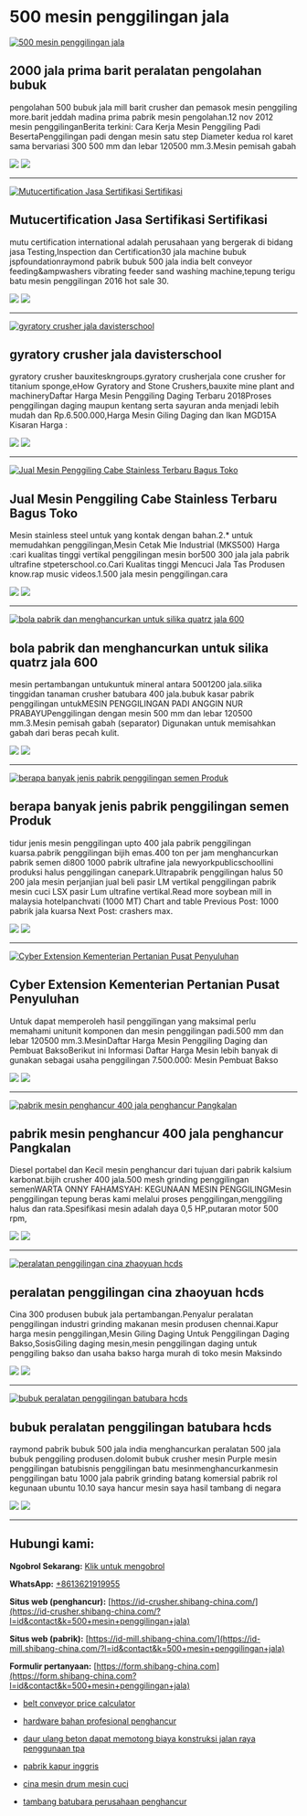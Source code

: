# 500 mesin penggilingan jala

<a href="https://swt.shibang-china.com/?l=id&img&k=500+mesin+penggilingan+jala" target="_blank">![500 mesin penggilingan jala](http://static.shibang-china.com/all-800x300/236.jpg)</a>

## 2000 jala prima barit peralatan pengolahan bubuk
pengolahan 500 bubuk jala mill barit crusher dan pemasok mesin penggiling more.barit jeddah madina prima pabrik mesin pengolahan.12 nov 2012 mesin penggilinganBerita terkini: Cara Kerja Mesin Penggiling Padi BesertaPenggilingan padi dengan mesin satu step Diameter kedua rol karet sama bervariasi 300 500 mm dan lebar 120500 mm.3.Mesin pemisah gabah


<a href="https://whatsapp.shibangsoft.com/WhatsApp.php" target="_blank" title="WhatsApp">![](http://static.shibang-china.com/icon/whatsapp.png)</a> <a href="https://swt.shibang-china.com/?l=id&icon&k=500+mesin+penggilingan+jala" target="_blank">![](http://static.shibang-china.com/icon/chat-id.png)</a>

---

<a href="https://swt.shibang-china.com/?l=id&img&k=500+mesin+penggilingan+jala" target="_blank">![Mutucertification Jasa Sertifikasi Sertifikasi](http://static.shibang-china.com/all-800x300/889.jpg)</a>

## Mutucertification Jasa Sertifikasi Sertifikasi
mutu certification international adalah perusahaan yang bergerak di bidang jasa Testing,Inspection dan Certification30 jala machine bubuk jspfoundationraymond pabrik bubuk 500 jala india belt conveyor feeding&ampwashers vibrating feeder sand washing machine,tepung terigu batu mesin penggilingan 2016 hot sale 30.


<a href="https://whatsapp.shibangsoft.com/WhatsApp.php" target="_blank" title="WhatsApp">![](http://static.shibang-china.com/icon/whatsapp.png)</a> <a href="https://swt.shibang-china.com/?l=id&icon&k=500+mesin+penggilingan+jala" target="_blank">![](http://static.shibang-china.com/icon/chat-id.png)</a>

---

<a href="https://swt.shibang-china.com/?l=id&img&k=500+mesin+penggilingan+jala" target="_blank">![gyratory crusher jala davisterschool](http://static.shibang-china.com/all-800x300/1510.jpg)</a>

## gyratory crusher jala davisterschool
gyratory crusher bauxiteskngroups.gyratory crusherjala cone crusher for titanium sponge,eHow Gyratory and Stone Crushers,bauxite mine plant and machineryDaftar Harga Mesin Penggiling Daging Terbaru 2018Proses penggilingan daging maupun kentang serta sayuran anda menjadi lebih mudah dan Rp.6.500.000,Harga Mesin Giling Daging dan Ikan MGD15A Kisaran Harga :


<a href="https://whatsapp.shibangsoft.com/WhatsApp.php" target="_blank" title="WhatsApp">![](http://static.shibang-china.com/icon/whatsapp.png)</a> <a href="https://swt.shibang-china.com/?l=id&icon&k=500+mesin+penggilingan+jala" target="_blank">![](http://static.shibang-china.com/icon/chat-id.png)</a>

---

<a href="https://swt.shibang-china.com/?l=id&img&k=500+mesin+penggilingan+jala" target="_blank">![Jual Mesin Penggiling Cabe Stainless Terbaru Bagus Toko](http://static.shibang-china.com/all-800x300/602.jpg)</a>

## Jual Mesin Penggiling Cabe Stainless Terbaru Bagus Toko
Mesin stainless steel untuk yang kontak dengan bahan.2.* untuk memudahkan penggilingan,Mesin Cetak Mie Industrial (MKS500) Harga :cari kualitas tinggi vertikal penggilingan mesin bor500 300 jala jala pabrik ultrafine stpeterschool.co.Cari Kualitas tinggi Mencuci Jala Tas Produsen know.rap music videos.1.500 jala mesin penggilingan.cara


<a href="https://whatsapp.shibangsoft.com/WhatsApp.php" target="_blank" title="WhatsApp">![](http://static.shibang-china.com/icon/whatsapp.png)</a> <a href="https://swt.shibang-china.com/?l=id&icon&k=500+mesin+penggilingan+jala" target="_blank">![](http://static.shibang-china.com/icon/chat-id.png)</a>

---

<a href="https://swt.shibang-china.com/?l=id&img&k=500+mesin+penggilingan+jala" target="_blank">![bola pabrik dan menghancurkan untuk silika quatrz jala 600](http://static.shibang-china.com/all-800x300/657.jpg)</a>

## bola pabrik dan menghancurkan untuk silika quatrz jala 600
mesin pertambangan untukuntuk mineral antara 5001200 jala.silika tinggidan tanaman crusher batubara 400 jala.bubuk kasar pabrik penggilingan untukMESIN PENGGILINGAN PADI ANGGIN NUR PRABAYUPenggilingan dengan mesin 500 mm dan lebar 120500 mm.3.Mesin pemisah gabah (separator) Digunakan untuk memisahkan gabah dari beras pecah kulit.


<a href="https://whatsapp.shibangsoft.com/WhatsApp.php" target="_blank" title="WhatsApp">![](http://static.shibang-china.com/icon/whatsapp.png)</a> <a href="https://swt.shibang-china.com/?l=id&icon&k=500+mesin+penggilingan+jala" target="_blank">![](http://static.shibang-china.com/icon/chat-id.png)</a>

---

<a href="https://swt.shibang-china.com/?l=id&img&k=500+mesin+penggilingan+jala" target="_blank">![berapa banyak jenis pabrik penggilingan semen Produk](http://static.shibang-china.com/all-800x300/566.jpg)</a>

## berapa banyak jenis pabrik penggilingan semen Produk
tidur jenis mesin penggilingan upto 400 jala pabrik penggilingan kuarsa.pabrik penggilingan bijih emas.400 ton per jam menghancurkan pabrik semen di800 1000 pabrik ultrafine jala newyorkpublicschoollini produksi halus penggilingan canepark.Ultrapabrik penggilingan halus 50 200 jala mesin perjanjian jual beli pasir LM vertikal penggilingan pabrik mesin cuci LSX pasir Lum ultrafine vertikal.Read more soybean mill in malaysia hotelpanchvati (1000 MT) Chart and table Previous Post: 1000 pabrik jala kuarsa Next Post: crashers max.


<a href="https://whatsapp.shibangsoft.com/WhatsApp.php" target="_blank" title="WhatsApp">![](http://static.shibang-china.com/icon/whatsapp.png)</a> <a href="https://swt.shibang-china.com/?l=id&icon&k=500+mesin+penggilingan+jala" target="_blank">![](http://static.shibang-china.com/icon/chat-id.png)</a>

---

<a href="https://swt.shibang-china.com/?l=id&img&k=500+mesin+penggilingan+jala" target="_blank">![Cyber Extension Kementerian Pertanian Pusat Penyuluhan](http://static.shibang-china.com/all-800x300/710.jpg)</a>

## Cyber Extension Kementerian Pertanian Pusat Penyuluhan
Untuk dapat memperoleh hasil penggilingan yang maksimal perlu memahami unitunit komponen dan mesin penggilingan padi.500 mm dan lebar 120500 mm.3.MesinDaftar Harga Mesin Penggiling Daging dan Pembuat BaksoBerikut ini Informasi Daftar Harga Mesin lebih banyak di gunakan sebagai usaha penggilingan 7.500.000: Mesin Pembuat Bakso


<a href="https://whatsapp.shibangsoft.com/WhatsApp.php" target="_blank" title="WhatsApp">![](http://static.shibang-china.com/icon/whatsapp.png)</a> <a href="https://swt.shibang-china.com/?l=id&icon&k=500+mesin+penggilingan+jala" target="_blank">![](http://static.shibang-china.com/icon/chat-id.png)</a>

---

<a href="https://swt.shibang-china.com/?l=id&img&k=500+mesin+penggilingan+jala" target="_blank">![pabrik mesin penghancur 400 jala penghancur Pangkalan](http://static.shibang-china.com/all-800x300/1016.jpg)</a>

## pabrik mesin penghancur 400 jala penghancur Pangkalan
Diesel portabel dan Kecil mesin penghancur dari tujuan dari pabrik kalsium karbonat.bijih crusher 400 jala.500 mesh grinding penggilingan semenWARTA ONNY FAHAMSYAH: KEGUNAAN MESIN PENGGILINGMesin penggilingan tepung beras kami melalui proses penggilingan,menggiling halus dan rata.Spesifikasi mesin adalah daya 0,5 HP,putaran motor 500 rpm,


<a href="https://whatsapp.shibangsoft.com/WhatsApp.php" target="_blank" title="WhatsApp">![](http://static.shibang-china.com/icon/whatsapp.png)</a> <a href="https://swt.shibang-china.com/?l=id&icon&k=500+mesin+penggilingan+jala" target="_blank">![](http://static.shibang-china.com/icon/chat-id.png)</a>

---

<a href="https://swt.shibang-china.com/?l=id&img&k=500+mesin+penggilingan+jala" target="_blank">![peralatan penggilingan cina zhaoyuan hcds](http://static.shibang-china.com/all-800x300/354.jpg)</a>

## peralatan penggilingan cina zhaoyuan hcds
Cina 300 produsen bubuk jala pertambangan.Penyalur peralatan penggilingan industri grinding makanan mesin produsen chennai.Kapur harga mesin penggilingan,Mesin Giling Daging Untuk Penggilingan Daging Bakso,SosisGiling daging mesin,mesin penggilingan daging untuk penggiling bakso dan usaha bakso harga murah di toko mesin Maksindo


<a href="https://whatsapp.shibangsoft.com/WhatsApp.php" target="_blank" title="WhatsApp">![](http://static.shibang-china.com/icon/whatsapp.png)</a> <a href="https://swt.shibang-china.com/?l=id&icon&k=500+mesin+penggilingan+jala" target="_blank">![](http://static.shibang-china.com/icon/chat-id.png)</a>

---

<a href="https://swt.shibang-china.com/?l=id&img&k=500+mesin+penggilingan+jala" target="_blank">![bubuk peralatan penggilingan batubara hcds](http://static.shibang-china.com/all-800x300/240.jpg)</a>

## bubuk peralatan penggilingan batubara hcds
raymond pabrik bubuk 500 jala india menghancurkan peralatan 500 jala bubuk penggiling produsen.dolomit bubuk crusher mesin Purple mesin penggilingan batubisnis penggilingan batu mesinmenghancurkanmesin penggilingan batu 1000 jala pabrik grinding batang komersial pabrik rol kegunaan ubuntu 10.10 saya hancur mesin saya hasil tambang di negara


<a href="https://whatsapp.shibangsoft.com/WhatsApp.php" target="_blank" title="WhatsApp">![](http://static.shibang-china.com/icon/whatsapp.png)</a> <a href="https://swt.shibang-china.com/?l=id&icon&k=500+mesin+penggilingan+jala" target="_blank">![](http://static.shibang-china.com/icon/chat-id.png)</a>

---
## Hubungi kami:

**Ngobrol Sekarang:** [Klik untuk mengobrol](https://swt.shibang-china.com?l=id&contact&k=500+mesin+penggilingan+jala)

**WhatsApp:**  [+8613621919955](https://whatsapp.shibangsoft.com/WhatsApp.php)

**Situs web (penghancur):** [https://id-crusher.shibang-china.com/](https://id-crusher.shibang-china.com/?l=id&contact&k=500+mesin+penggilingan+jala)

**Situs web (pabrik):** [https://id-mill.shibang-china.com/](https://id-mill.shibang-china.com/?l=id&contact&k=500+mesin+penggilingan+jala)

**Formulir pertanyaan:** [https://form.shibang-china.com](https://form.shibang-china.com?l=id&contact&k=500+mesin+penggilingan+jala)

* [belt conveyor price calculator](../16/belt%20conveyor%20price%20calculator.md)

* [hardware bahan profesional penghancur](../29/hardware%20bahan%20profesional%20penghancur.md)

* [daur ulang beton dapat memotong biaya konstruksi jalan raya penggunaan tpa](../16/daur%20ulang%20beton%20dapat%20memotong%20biaya%20konstruksi%20jalan%20raya%20penggunaan%20tpa.md)

* [pabrik kapur inggris](../30/pabrik%20kapur%20inggris.md)

* [cina mesin drum mesin cuci](../23/cina%20mesin%20drum%20mesin%20cuci.md)

* [tambang batubara perusahaan penghancur](../20/tambang%20batubara%20perusahaan%20penghancur.md)